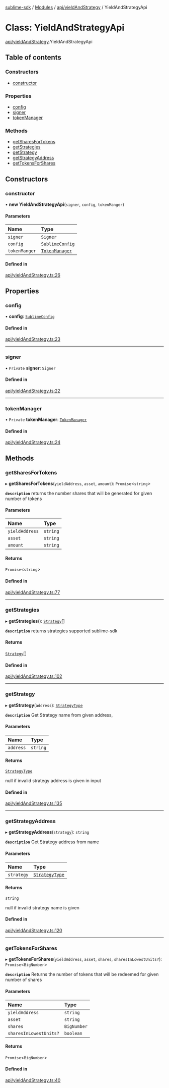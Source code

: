 [sublime-sdk](../README.md) / [Modules](../modules.md) / [api/yieldAndStrategy](../modules/api_yieldAndStrategy.md) / YieldAndStrategyApi

# Class: YieldAndStrategyApi

[api/yieldAndStrategy](../modules/api_yieldAndStrategy.md).YieldAndStrategyApi

## Table of contents

### Constructors

- [constructor](api_yieldAndStrategy.YieldAndStrategyApi.md#constructor)

### Properties

- [config](api_yieldAndStrategy.YieldAndStrategyApi.md#config)
- [signer](api_yieldAndStrategy.YieldAndStrategyApi.md#signer)
- [tokenManager](api_yieldAndStrategy.YieldAndStrategyApi.md#tokenmanager)

### Methods

- [getSharesForTokens](api_yieldAndStrategy.YieldAndStrategyApi.md#getsharesfortokens)
- [getStrategies](api_yieldAndStrategy.YieldAndStrategyApi.md#getstrategies)
- [getStrategy](api_yieldAndStrategy.YieldAndStrategyApi.md#getstrategy)
- [getStrategyAddress](api_yieldAndStrategy.YieldAndStrategyApi.md#getstrategyaddress)
- [getTokensForShares](api_yieldAndStrategy.YieldAndStrategyApi.md#gettokensforshares)

## Constructors

### constructor

• **new YieldAndStrategyApi**(`signer`, `config`, `tokenManger`)

#### Parameters

| Name | Type |
| :------ | :------ |
| `signer` | `Signer` |
| `config` | [`SublimeConfig`](../interfaces/types_sublimeConfig.SublimeConfig.md) |
| `tokenManger` | [`TokenManager`](tokenManager.TokenManager.md) |

#### Defined in

[api/yieldAndStrategy.ts:26](https://github.com/sublime-finance/sublime-sdk/blob/afbca70/src/api/yieldAndStrategy.ts#L26)

## Properties

### config

• **config**: [`SublimeConfig`](../interfaces/types_sublimeConfig.SublimeConfig.md)

#### Defined in

[api/yieldAndStrategy.ts:23](https://github.com/sublime-finance/sublime-sdk/blob/afbca70/src/api/yieldAndStrategy.ts#L23)

___

### signer

• `Private` **signer**: `Signer`

#### Defined in

[api/yieldAndStrategy.ts:22](https://github.com/sublime-finance/sublime-sdk/blob/afbca70/src/api/yieldAndStrategy.ts#L22)

___

### tokenManager

• `Private` **tokenManager**: [`TokenManager`](tokenManager.TokenManager.md)

#### Defined in

[api/yieldAndStrategy.ts:24](https://github.com/sublime-finance/sublime-sdk/blob/afbca70/src/api/yieldAndStrategy.ts#L24)

## Methods

### getSharesForTokens

▸ **getSharesForTokens**(`yieldAddress`, `asset`, `amount`): `Promise`<`string`\>

**`description`** returns the number shares that will be generated for given number of tokens

#### Parameters

| Name | Type |
| :------ | :------ |
| `yieldAddress` | `string` |
| `asset` | `string` |
| `amount` | `string` |

#### Returns

`Promise`<`string`\>

#### Defined in

[api/yieldAndStrategy.ts:77](https://github.com/sublime-finance/sublime-sdk/blob/afbca70/src/api/yieldAndStrategy.ts#L77)

___

### getStrategies

▸ **getStrategies**(): [`Strategy`](../interfaces/types_Types.Strategy.md)[]

**`description`** returns strategies supported sublime-sdk

#### Returns

[`Strategy`](../interfaces/types_Types.Strategy.md)[]

#### Defined in

[api/yieldAndStrategy.ts:102](https://github.com/sublime-finance/sublime-sdk/blob/afbca70/src/api/yieldAndStrategy.ts#L102)

___

### getStrategy

▸ **getStrategy**(`address`): [`StrategyType`](../enums/types_Types.StrategyType.md)

**`description`** Get Strategy name from given address,

#### Parameters

| Name | Type |
| :------ | :------ |
| `address` | `string` |

#### Returns

[`StrategyType`](../enums/types_Types.StrategyType.md)

null if invalid strategy address is given in input

#### Defined in

[api/yieldAndStrategy.ts:135](https://github.com/sublime-finance/sublime-sdk/blob/afbca70/src/api/yieldAndStrategy.ts#L135)

___

### getStrategyAddress

▸ **getStrategyAddress**(`strategy`): `string`

**`description`** Get Strategy address from name

#### Parameters

| Name | Type |
| :------ | :------ |
| `strategy` | [`StrategyType`](../enums/types_Types.StrategyType.md) |

#### Returns

`string`

null if invalid strategy name is given

#### Defined in

[api/yieldAndStrategy.ts:120](https://github.com/sublime-finance/sublime-sdk/blob/afbca70/src/api/yieldAndStrategy.ts#L120)

___

### getTokensForShares

▸ **getTokensForShares**(`yieldAddress`, `asset`, `shares`, `sharesInLowestUnits?`): `Promise`<`BigNumber`\>

**`description`** Returns the number of tokens that will be redeemed for given number of shares

#### Parameters

| Name | Type |
| :------ | :------ |
| `yieldAddress` | `string` |
| `asset` | `string` |
| `shares` | `BigNumber` |
| `sharesInLowestUnits?` | `boolean` |

#### Returns

`Promise`<`BigNumber`\>

#### Defined in

[api/yieldAndStrategy.ts:40](https://github.com/sublime-finance/sublime-sdk/blob/afbca70/src/api/yieldAndStrategy.ts#L40)
